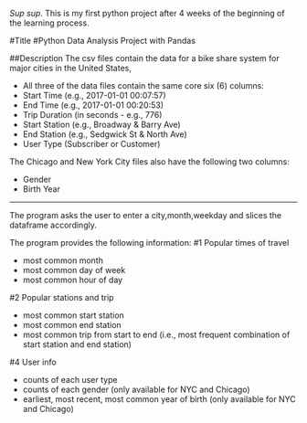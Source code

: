 *Sup sup*.
This is my first python project after 4 weeks of the beginning of the learning process.

#Title
#Python Data Analysis Project with Pandas

##Description
The csv files contain the data for a bike share system for major cities in the United States,
* All three of the data files contain the same core six (6) columns:
* Start Time (e.g., 2017-01-01 00:07:57)
* End Time (e.g., 2017-01-01 00:20:53)
* Trip Duration (in seconds - e.g., 776)
* Start Station (e.g., Broadway & Barry Ave)
* End Station (e.g., Sedgwick St & North Ave)
* User Type (Subscriber or Customer)

The Chicago and New York City files also have the following two columns:
* Gender
* Birth Year
_________________________________________________________________________________________

The program asks the user to enter a city,month,weekday   and slices the dataframe accordingly.

The program provides the following information:
#1 Popular times of travel
* most common month
* most common day of week
* most common hour of day


#2 Popular stations and trip
* most common start station
* most common end station
* most common trip from start to end (i.e., most frequent combination of start station and end station)

#4 User info

* counts of each user type
* counts of each gender (only available for NYC and Chicago)
* earliest, most recent, most common year of birth (only available for NYC and Chicago)
